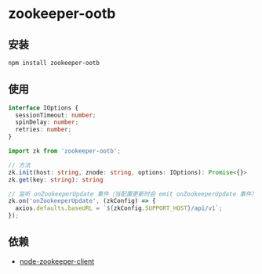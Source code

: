 # zookeeper-ootb

## 安装

```sh
npm install zookeeper-ootb
```

## 使用

```ts
interface IOptions {
  sessionTimeout: number;
  spinDelay: number;
  retries: number;
}
```

```ts
import zk from 'zookeeper-ootb';

// 方法
zk.init(host: string, znode: string, options: IOptions): Promise<{}>
zk.get(key: string): string

// 监听 onZookeeperUpdate 事件（当配置更新时会 emit onZookeeperUpdate 事件）
zk.on('onZookeeperUpdate', (zkConfig) => {
  axios.defaults.baseURL = `${zkConfig.SUPPORT_HOST}/api/v1`;
});
```

## 依赖

 - [node-zookeeper-client](https://github.com/alexguan/node-zookeeper-client)
